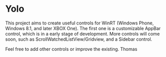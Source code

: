 Yolo
====

This project aims to create useful controls for WinRT (Windows Phone, Windows 8.1, and later XBOX One).
The first one is a customizable AppBar control, which is in a early stage of development.
More controls will come soon, such as ScrollWatchedListView/Gridview, and a Sidebar control.

Feel free to add other controls or improve the existing.
Thomas